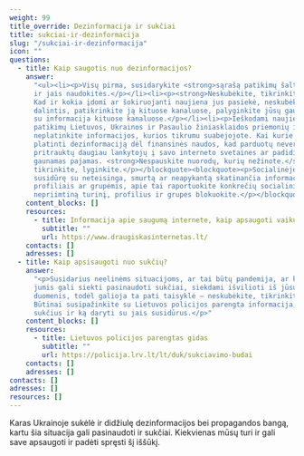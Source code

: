 ```yaml
---
weight: 99
title_override: Dezinformacija ir sukčiai
title: sukciai-ir-dezinformacija
slug: "/sukciai-ir-dezinformacija"
icon: ""
questions:
  - title: Kaip saugotis nuo dezinformacijos?
    answer:
      "<ul><li><p>Visų pirma, susidarykite <strong>sąrašą patikimų šaltinių</strong>
      ir jais naudokitės.</p></li><li><p><strong>Neskubėkite, tikrinkite, lyginkite.</strong>
      Kad ir kokia įdomi ar šokiruojanti naujiena jus pasiekė, neskubėkite tikėti ir
      dalintis, patikrinkite ją kituose kanaluose, palyginkite jūsų gautą informaciją
      su informacija kituose kanaluose.</p></li><li><p>Ieškodami naujienų, <strong>remkitės
      patikimų Lietuvos, Ukrainos ir Pasaulio žiniasklaidos priemonių informacija</strong>,
      neplatinkite informacijos, kurios tikrumu suabejojote. Kai kurie žmonės yra suinteresuoti
      platinti dezinformaciją dėl finansinės naudos, kad parduotų nevertingus daiktus,
      pritrauktų daugiau lankytojų į savo interneto svetaines ar padidintų iš reklamos
      gaunamas pajamas. <strong>Nespauskite nuorodų, kurių nežinote.</strong></p></li></ul><blockquote><p>Neskubėkite,
      tikrinkite, lyginkite.</p></blockquote><blockquote><p>Socialinėje žiniasklaidoje
      susidūrę su neteisinga, smurtą ar neapykantą skatinančia informacija, tendencingais
      profiliais ar grupėmis, apie tai raportuokite konkrečių socialinių tinklų administratoriams,
      nepriimtiną turinį, profilius ir grupes blokuokite.</p></blockquote>"
    content_blocks: []
    resources:
      - title: Informacija apie saugumą internete, kaip apsaugoti vaikus.
        subtitle: ""
        url: https://www.draugiskasinternetas.lt/
    contacts: []
    adresses: []
  - title: Kaip apsisaugoti nuo sukčių?
    answer:
      "<p>Susidarius neelinėms situacijoms, ar tai būtų pandemija, ar karas Ukrainoje,
      jumis gali siekti pasinaudoti sukčiai, siekdami išvilioti iš jūsų pinigus ar asmens
      duomenis, todėl galioja ta pati taisyklė – neskubėkite, tikrinkite, lyginkite.
      Būtinai susipažinkite su Lietuvos policijos parengta informacija, kaip atpažinti
      sukčius ir ką daryti su jais susidūrus.</p>"
    content_blocks: []
    resources:
      - title: Lietuvos policijos parengtas gidas
        subtitle: ""
        url: https://policija.lrv.lt/lt/duk/sukciavimo-budai
    contacts: []
    adresses: []
contacts: []
adresses: []
resources: []
---
```


Karas Ukrainoje sukėlė ir didžiulę dezinformacijos bei propagandos bangą, kartu šia situacija gali pasinaudoti ir sukčiai. Kiekvienas mūsų turi ir gali save apsaugoti ir padėti spręsti šį iššūkį.
